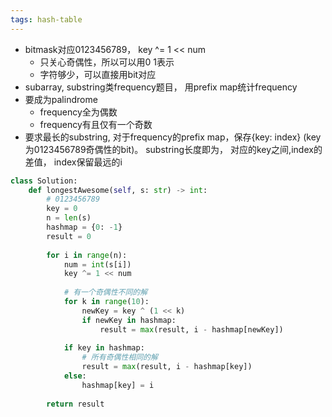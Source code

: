 ```yaml
---
tags: hash-table
---
```


- bitmask对应0123456789， key ^= 1 << num
  - 只关心奇偶性，所以可以用0 1表示
  - 字符够少，可以直接用bit对应
- subarray, substring类frequency题目， 用prefix map统计frequency
- 要成为palindrome
  - frequency全为偶数
  - frequency有且仅有一个奇数
- 要求最长的substring, 对于frequency的prefix map，保存{key: index} (key为0123456789奇偶性的bit)。 substring长度即为， 对应的key之间,index的差值， index保留最远的i

```py
class Solution:
    def longestAwesome(self, s: str) -> int:
        # 0123456789
        key = 0
        n = len(s)
        hashmap = {0: -1}
        result = 0
        
        for i in range(n):
            num = int(s[i])            
            key ^= 1 << num
            
            # 有一个奇偶性不同的解
            for k in range(10):
                newKey = key ^ (1 << k)
                if newKey in hashmap:
                    result = max(result, i - hashmap[newKey])
            
            if key in hashmap:
                # 所有奇偶性相同的解
                result = max(result, i - hashmap[key])
            else:
                hashmap[key] = i
        
        return result
```